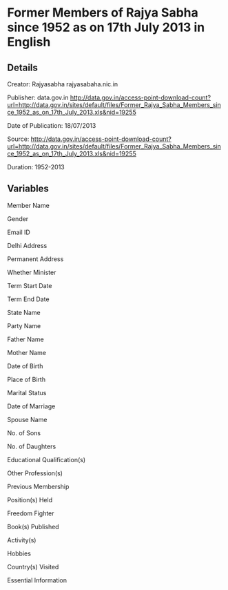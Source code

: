 Former Members of Rajya Sabha since 1952 as on 17th July 2013 in English
==========================================================================

Details
---------

Creator: Rajyasabha rajyasabaha.nic.in

Publisher: data.gov.in http://data.gov.in/access-point-download-count?url=http://data.gov.in/sites/default/files/Former_Rajya_Sabha_Members_since_1952_as_on_17th_July_2013.xls&nid=19255

Date of Publication: 18/07/2013

Source: http://data.gov.in/access-point-download-count?url=http://data.gov.in/sites/default/files/Former_Rajya_Sabha_Members_since_1952_as_on_17th_July_2013.xls&nid=19255

Duration: 1952-2013

Variables
------------

Member Name

Gender

Email ID

Delhi Address

Permanent Address

Whether Minister

Term Start Date

Term End Date

State Name

Party Name

Father Name

Mother Name

Date of Birth

Place of Birth

Marital Status

Date of Marriage

Spouse Name

No. of Sons

No. of Daughters

Educational Qualification(s)

Other Profession(s)

Previous Membership

Position(s) Held

Freedom Fighter

Book(s) Published

Activity(s)

Hobbies

Country(s) Visited

Essential Information
